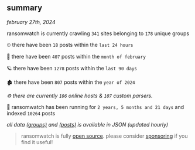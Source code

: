 
## summary
_february 27th, 2024_

ransomwatch is currently crawling `341` sites belonging to `178` unique groups

⏲ there have been `18` posts within the `last 24 hours`

🦈 there have been `407` posts within the `month of february`

🪐 there have been `1278` posts within the `last 90 days`

🏚 there have been `807` posts within the `year of 2024`

_⚙️ there are currently `106` online hosts & `107` custom parsers._

🦕 ransomwatch has been running for `2 years, 5 months and 21 days` and indexed `10264` posts

_all data  [(groups)](http://ransomwhat.telemetry.ltd/groups) and [(posts)](http://ransomwhat.telemetry.ltd/posts) is available in JSON (updated hourly)_

> ransomwatch is fully [open source](https://github.com/joshhighet/ransomwatch#ransomwatch--). please consider [sponsoring](https://github.com/sponsors/joshhighet) if you find it useful!
